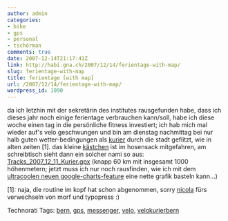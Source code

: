 ```yaml
---
author: admin
categories:
- bike
- gps
- personal
- tschörman
comments: true
date: 2007-12-14T21:17:41Z
link: http://habi.gna.ch/2007/12/14/ferientage-with-map/
slug: ferientage-with-map
title: ferientage [with map]
url: /2007/12/14/ferientage-with-map/
wordpress_id: 1090
---
```


da ich letzhin mit der sekretärin des institutes rausgefunden habe, dass ich dieses jahr noch einige ferientage verbrauchen kann/soll, habe ich diese woche einen tag in die persönliche fitness investiert; ich hab mich mal wieder auf's velo geschwungen und bin am dienstag nachmittag bei nur halb guten wetter-bedingungen als [kurier](http://www.velokurierbern.ch/) durch die stadt geflitzt, wie in alten zeiten [1].
das kleine [kästchen](http://espace.ch/artikel_445663.html) ist im hosensack mitgefahren, am schreibtisch sieht dann ein solcher nami so aus:
[Tracks_2007_12_11_Kurier.gpx](http://habi.gna.ch/wp-content/uploads/2007/12/tracks-2007-12-11-kurier.gpx) (knapp 60 km mit insgesamt 1000 höhenmetern; jetzt muss ich nur noch rausfinden, wie ich mit dem [ultracoolen neuen google-charts-feature](http://code.google.com/apis/chart/) eine nette grafik basteln kann...)

[1]: naja, die routine im kopf hat schon abgenommen, sorry [nicola](http://www.nicolafrombern.com/) fürs verwechseln von morf und typopress :)



Technorati Tags: [bern](http://www.technorati.com/tag/bern), [gps](http://www.technorati.com/tag/gps), [messenger](http://www.technorati.com/tag/messenger), [velo](http://www.technorati.com/tag/velo), [velokurierbern](http://www.technorati.com/tag/velokurierbern)
